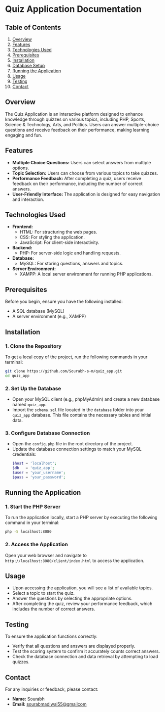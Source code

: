 # Quiz Application Documentation

## Table of Contents
1. [Overview](#overview)
2. [Features](#features)
3. [Technologies Used](#technologies-used)
4. [Prerequisites](#prerequisites)
5. [Installation](#installation)
6. [Database Setup](#database-setup)
8. [Running the Application](#running-the-application)
9. [Usage](#usage)
10. [Testing](#testing)
13. [Contact](#contact)

## Overview
The Quiz Application is an interactive platform designed to enhance knowledge through quizzes on various topics, including PHP, Sports, Science & Technology, Arts, and Politics. Users can answer multiple-choice questions and receive feedback on their performance, making learning engaging and fun.

## Features
- **Multiple Choice Questions:** Users can select answers from multiple options.
- **Topic Selection:** Users can choose from various topics to take quizzes.
- **Performance Feedback:** After completing a quiz, users receive feedback on their performance, including the number of correct answers.
- **User-Friendly Interface:** The application is designed for easy navigation and interaction.

## Technologies Used
- **Frontend:** 
  - HTML: For structuring the web pages.
  - CSS: For styling the application.
  - JavaScript: For client-side interactivity.
- **Backend:** 
  - PHP: For server-side logic and handling requests.
- **Database:** 
  - MySQL: For storing questions, answers and topics.
- **Server Environment:** 
  - XAMPP: A local server environment for running PHP applications.

## Prerequisites
Before you begin, ensure you have the following installed:
- A SQL database (MySQL)
- A server environment (e.g., XAMPP)

## Installation

### 1. Clone the Repository
To get a local copy of the project, run the following commands in your terminal:
```bash
git clone https://github.com/Sourabh-s-m/quiz_app.git
cd quiz_app
```

### 2. Set Up the Database
- Open your MySQL client (e.g., phpMyAdmin) and create a new database named `quiz_app`.
- Import the `schema.sql` file located in the `database` folder into your `quiz_app` database. This file contains the necessary tables and initial data.

### 3. Configure Database Connection
- Open the `config.php` file in the root directory of the project.
- Update the database connection settings to match your MySQL credentials:
  ```php
  $host = 'localhost';
  $db   = 'quiz_app';
  $user = 'your_username';
  $pass = 'your_password';
  ```

## Running the Application

### 1. Start the PHP Server
To run the application locally, start a PHP server by executing the following command in your terminal:
```bash
php -S localhost:8080
```

### 2. Access the Application
Open your web browser and navigate to `http://localhost:8080/client/index.html` to access the application.

## Usage
- Upon accessing the application, you will see a list of available topics.
- Select a topic to start the quiz.
- Answer the questions by selecting the appropriate options.
- After completing the quiz, review your performance feedback, which includes the number of correct answers.

## Testing
To ensure the application functions correctly:
- Verify that all questions and answers are displayed properly.
- Test the scoring system to confirm it accurately counts correct answers.
- Check the database connection and data retrieval by attempting to load quizzes.

## Contact
For any inquiries or feedback, please contact:
- **Name:** Sourabh
- **Email:** [sourabmadiwal55@gmailcom](mailto:sourabmadiwal55@gmailcom)